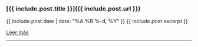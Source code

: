 ### [{{ include.post.title }}]({{ include.post.url }})
<span class="post-date">{{ include.post.date | date: "%A %B %-d, %Y" }}</span>
{{ include.post.excerpt }}
<!-- [Leer más]({{ include.post.url }})-->
<a href="{{ include.post.url }}" class="btn btn-primary">Leer más</a>
<hr>
